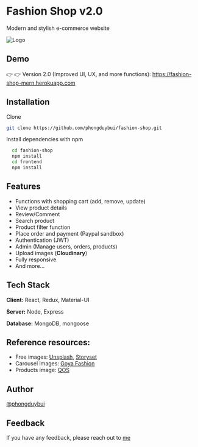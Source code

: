 
# Fashion Shop v2.0

Modern and stylish e-commerce website

![Logo](https://res.cloudinary.com/phongbuiduy/image/upload/v1624769545/fashionshop/logo_v327oi.png)



## Demo

:point_right: :point_right: Version 2.0 (Improved UI, UX, and more functions):
https://fashion-shop-mern.herokuapp.com


## Installation 

Clone

```bash
git clone https://github.com/phongduybui/fashion-shop.git
```

Install dependencies with npm

```bash
  cd fashion-shop
  npm install
  cd frontend
  npm install
```
    
## Features

- Functions with shopping cart (add, remove, update)
- View product details
- Review/Comment
- Search product
- Product filter function
- Place order and payment (Paypal sandbox)
- Authentication (JWT)
- Admin (Manage users, orders, products)
- Upload images (**Cloudinary**)
- Fully responsive 
- And more...


## Tech Stack

**Client:** React, Redux, Material-UI

**Server:** Node, Express

**Database:** MongoDB, mongoose

## Reference resources:

- Free images: [Unsplash](http://unsplash.com/), [Storyset](https://storyset.com/)  
- Carousel images: [Goya Fashion](https://goya.everthemes.com/demo-fashion/)  
- Products image: [QOS](https://demo2.wpopal.com/qos/home-8/)




## Author

[@phongduybui](https://github.com/phongduybui)

  
## Feedback

If you have any feedback, please reach out to [me](mailto:buiduyphong921@gmail.com)

  
